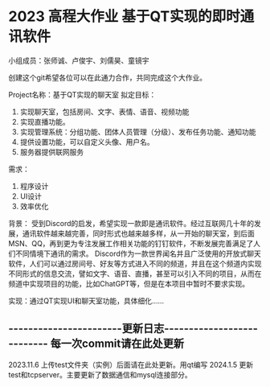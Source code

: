 # 2023 高程大作业 基于QT实现的即时通讯软件 

小组成员：张师诚、卢俊宇、刘儒昊、童镜宇

创建这个git希望各位可以在此通力合作，共同完成这个大作业。



Project名称：基于QT实现的聊天室
拟定目标：
1.	实现聊天室，包括房间、文字、表情、语音、视频功能
2.	实现直播功能。
3.	实现管理系统：分组功能、团体人员管理（分级）、发布任务功能、通知功能
4.	提供设置功能，可以自定义头像、用户名。
5.	服务器提供联网服务

需求：
1.	程序设计
2.	UI设计
3.	效率优化

背景：
	受到Discord的启发，希望实现一款即是通讯软件。经过互联网几十年的发展，通讯软件越来越完善，同时形式也越来越多样，从一开始的聊天室，到后面MSN、QQ，再到更为专注发展工作相关功能的钉钉软件，不断发展完善满足了人们不同情境下通讯的需求。
	Discord作为一款世界闻名并且广泛使用的开放式聊天软件，人们可以通过房间号、好友等方式进入不同的频道，并且在这个频道内实现不同形式的信息交流，譬如文字、语音、直播，甚至可以引入不同的项目，从而在频道中实现项目的功能，比如ChatGPT等，但是在本项目中暂时不要求实现。
	
实现：通过QT实现UI和聊天室功能，具体细化……


-----------------------更新日志---------------------------
每一次commit请在此处更新
---------------------------------------------------------

2023.11.6 上传test文件夹（实例）后面请在此处更新。用qt编写
2024.1.5 更新test和tcpserver。主要更新了数据通信和mysql连接部分。
